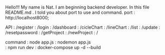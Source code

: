 Hello!!! My name is Nat.
I am beginning backend developer.
In this file README.md . I told you about port to use and command.
port :  http://localhost8000;

API     : /register
        : /login
        : /dashboard
        : /cicleChart
        : /lineChart
        : /list
        : /update
        : /resetpassword
        : /getProject
        : /newProject
        : /

command :  node app.js
        :  nodemon app.js  
        :  npm run dev
        :  docker-compose up -d --build
